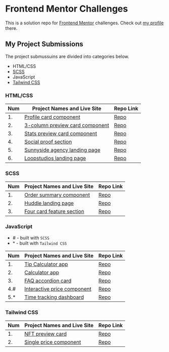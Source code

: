 # Frontend Mentor Challenges

This is a solution repo for [Frontend Mentor](https://www.frontendmentor.io/) challenges. Check out [my profile](https://www.frontendmentor.io/profile/victoriacheng15) there.

## My Project Submissions

The project submussuins are divided into categories below.

- HTML/CSS
- [SCSS](https://sass-lang.com/)
- JavaScript
- [Tailwind CSS](https://tailwindcss.com/)

### HTML/CSS

| Num | Project Names and Live Site                                                                                                      | Repo Link                                                                                                       |
| --- | -------------------------------------------------------------------------------------------------------------------------------- | --------------------------------------------------------------------------------------------------------------- |
| 1.  | [Profile card component](https://victoriacheng15.github.io/frontend-mentor-challenges/profile-card-component/)                   | [Repo](https://github.com/victoriacheng15/frontend-mentor-challenges/tree/main/profile-card-component)          |
| 2.  | [3-column preview card component](https://victoriacheng15.github.io/frontend-mentor-challenges/3-column-preview-card-component/) | [Repo](https://github.com/victoriacheng15/frontend-mentor-challenges/tree/main/3-column-preview-card-component) |
| 3.  | [Stats preview card component](https://victoriacheng15.github.io/frontend-mentor-challenges/stats-preview-card-component/)       | [Repo](https://github.com/victoriacheng15/frontend-mentor-challenges/tree/main/stats-preview-card-component)    |
| 4.  | [Social proof section](https://victoriacheng15.github.io/frontend-mentor-challenges/social-proof-section/)                       | [Repo](https://github.com/victoriacheng15/frontend-mentor-challenges/tree/main/social-proof-section)            |
| 5.  | [Sunnyside agency landing page](https://victoriacheng15.github.io/frontend-mentor-challenges/sunnyside-agency-landing-page/)     | [Repo](https://github.com/victoriacheng15/frontend-mentor-challenges/tree/main/sunnyside-agency-landing-page)   |
| 6.  | [Loopstudios landing page](https://victoriacheng15.github.io/frontend-mentor-challenges/loopstudios-landing-page)                | [Repo](https://github.com/victoriacheng15/frontend-mentor-challenges/tree/main/loopstudios-landing-page)        |

### SCSS

| Num | Project Names and Live Site                                                                                                               | Repo Link                                                                                                                            |
| --- | ----------------------------------------------------------------------------------------------------------------------------------------- | ------------------------------------------------------------------------------------------------------------------------------------ |
| 1.  | [Order summary component](https://victoriacheng15.github.io/frontend-mentor-challenges/order-summary-component/)                          | [Repo](https://github.com/victoriacheng15/frontend-mentor-challenges/tree/main/order-summary-component)                              |
| 2.  | [Huddle landing page](https://victoriacheng15.github.io/frontend-mentor-challenges/huddle-landing-page-with-single-introductory-section/) | [Repo](https://github.com/victoriacheng15/frontend-mentor-challenges/tree/main/huddle-landing-page-with-single-introductory-section) |
| 3.  | [Four card feature section](https://victoriacheng15.github.io/frontend-mentor-challenges/four-card-feature-section/)                      | [Repo](https://github.com/victoriacheng15/frontend-mentor-challenges/tree/main/four-card-feature-section)                            |

### JavaScript

- \# - built with `SCSS`
- \* - built with `Tailwind CSS`

| Num  | Project Names and Live Site                                                                                                | Repo Link                                                                                                     |
| ---- | -------------------------------------------------------------------------------------------------------------------------- | ------------------------------------------------------------------------------------------------------------- |
| 1.   | [Tip Calculator app](https://victoriacheng15.github.io/frontend-mentor-challenges/tip-calculator-app/)                     | [Repo](https://github.com/victoriacheng15/frontend-mentor-challenges/tree/main/tip-calculator-app)            |
| 2.   | [Calculator app](https://victoriacheng15.github.io/frontend-mentor-challenges/calculator-app/)                             | [Repo](https://github.com/victoriacheng15/frontend-mentor-challenges/tree/main/calculator-app)                |
| 3.   | [FAQ accordion card](https://victoriacheng15.github.io/frontend-mentor-challenges/faq-accordion-card)                      | [Repo](https://github.com/victoriacheng15/frontend-mentor-challenges/tree/main/faq-accordion-card)            |
| 4.#  | [Interactive price component](https://victoriacheng15.github.io/frontend-mentor-challenges/interactive-pricing-component/) | [Repo](https://github.com/victoriacheng15/frontend-mentor-challenges/tree/main/interactive-pricing-component) |
| 5.\* | [Time tracking dashboard](https://victoriacheng15.github.io/frontend-mentor-challenges/time-tracking-dashboard/)           | [Repo](https://github.com/victoriacheng15/frontend-mentor-challenges/tree/main/time-tracking-dashboard)       |

### Tailwind CSS

| Num | Project Names and Live Site                                                                                    | Repo Link                                                                                                  |
| --- | -------------------------------------------------------------------------------------------------------------- | ---------------------------------------------------------------------------------------------------------- |
| 1.  | [NFT preview card](https://victoriacheng15.github.io/frontend-mentor-challenges/nft-preview-card-component/)   | [Repo](https://github.com/victoriacheng15/frontend-mentor-challenges/tree/main/nft-preview-card-component) |
| 2.  | [Single price component](https://victoriacheng15.github.io/frontend-mentor-challenges/single-price-component/) | [Repo](https://github.com/victoriacheng15/frontend-mentor-challenges/tree/main/single-price-component)     |
